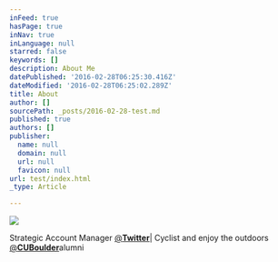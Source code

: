 ```yaml
---
inFeed: true
hasPage: true
inNav: true
inLanguage: null
starred: false
keywords: []
description: About Me
datePublished: '2016-02-28T06:25:30.416Z'
dateModified: '2016-02-28T06:25:02.289Z'
title: About
author: []
sourcePath: _posts/2016-02-28-test.md
published: true
authors: []
publisher:
  name: null
  domain: null
  url: null
  favicon: null
url: test/index.html
_type: Article

---
```

![](https://the-grid-user-content.s3-us-west-2.amazonaws.com/9a2b5a4e-3ee6-407e-bacb-e91d75d07559.jpg)

Strategic Account Manager [@**Twitter**][0]| Cyclist and enjoy the outdoors [@**CUBoulder**][1]alumni

[0]: https://twitter.com/Twitter
[1]: https://twitter.com/CUBoulder